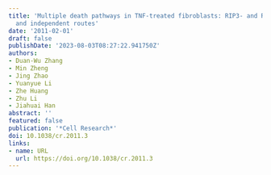 ```yaml
---
title: 'Multiple death pathways in TNF-treated fibroblasts: RIP3- and RIP1-dependent
  and independent routes'
date: '2011-02-01'
draft: false
publishDate: '2023-08-03T08:27:22.941750Z'
authors:
- Duan-Wu Zhang
- Min Zheng
- Jing Zhao
- Yuanyue Li
- Zhe Huang
- Zhu Li
- Jiahuai Han
abstract: ''
featured: false
publication: '*Cell Research*'
doi: 10.1038/cr.2011.3
links:
- name: URL
  url: https://doi.org/10.1038/cr.2011.3
---
```


